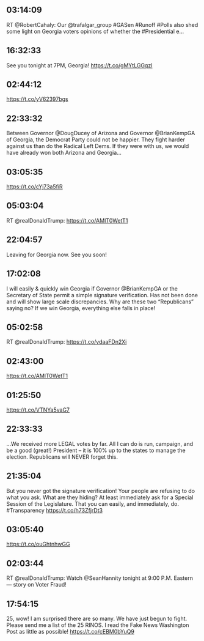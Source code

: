 ## 03:14:09
RT @RobertCahaly: Our @trafalgar_group #GASen #Runoff #Polls also shed some light on Georgia voters opinions of whether the #Presidential e…
## 16:32:33
See you tonight at 7PM, Georgia! https://t.co/gMYtLGGqzI
## 02:44:12
https://t.co/yV62397bgs
## 22:33:32
Between Governor @DougDucey of Arizona and Governor @BrianKempGA of Georgia, the Democrat Party could not be happier. They fight harder against us than do the Radical Left Dems. If they were with us, we would have already won both Arizona and Georgia...
## 03:05:35
https://t.co/cYj73a5fiR
## 05:03:04
RT @realDonaldTrump: https://t.co/AMIT0WetT1
## 22:04:57
Leaving for Georgia now.
 See you soon!
## 17:02:08
I will easily &amp; quickly win Georgia if Governor @BrianKempGA or the Secretary of State permit a simple signature verification. Has not been done and will show large scale discrepancies. Why are these two “Republicans” saying no? If we win Georgia, everything else falls in place!
## 05:02:58
RT @realDonaldTrump: https://t.co/vdaaFDn2Xi
## 02:43:00
https://t.co/AMIT0WetT1
## 01:25:50
https://t.co/VTNYa5vaG7
## 22:33:33
...We received more LEGAL votes by far. All I can do is run, campaign, and be a good (great!) President – it is 100% up to the states to manage the election. Republicans will NEVER forget this.
## 21:35:04
But you never got the signature verification! Your people are refusing to do what you ask. What are they hiding? At least immediately ask for a Special Session of the Legislature. That you can easily, and immediately, do. #Transparency https://t.co/h73ZfjrDt3
## 03:05:40
https://t.co/ouGhtnhwGG
## 02:03:44
RT @realDonaldTrump: Watch @SeanHannity tonight at 9:00 P.M. Eastern — story on Voter Fraud!
## 17:54:15
25, wow! I am surprised there are so many. We have just begun to fight. Please send me a list of the 25 RINOS. I read the Fake News Washington Post as little as possible! https://t.co/cEBM0bYuQ9
